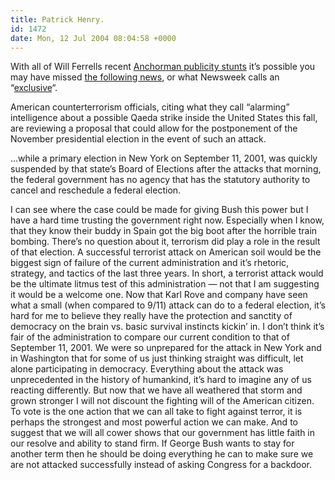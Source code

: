 ```yaml
---
title: Patrick Henry.
id: 1472
date: Mon, 12 Jul 2004 08:04:58 +0000
---
```


With all of Will Ferrells recent [Anchorman publicity stunts](http://www.nytimes.com/2004/07/12/business/media/12mcenroe.html?8hpib "Hey, don't get me wrong, I love Will too.") it’s possible you may have missed [the following news](http://www.msnbc.msn.com/id/5411741/site/newsweek/), or what Newsweek calls an “[exclusive](http://story.news.yahoo.com/news?tmpl=story&cid=1896&e=2&u=/nm/politics_election_terror_dc)“.

<div class="quote">American counterterrorism officials, citing what they call “alarming” intelligence about a possible Qaeda strike inside the United States this fall, are reviewing a proposal that could allow for the postponement of the November presidential election in the event of such an attack.

…while a primary election in New York on September 11, 2001, was quickly suspended by that state’s Board of Elections after the attacks that morning, the federal government has no agency that has the statutory authority to cancel and reschedule a federal election.

</div>I can see where the case could be made for giving Bush this power but I have a hard time trusting the government right now. Especially when I know, that they know their buddy in Spain got the big boot after the horrible train bombing. There’s no question about it, terrorism did play a role in the result of that election.  
 A successful terrorist attack on American soil would be the biggest sign of failure of the current administration and it’s rhetoric, strategy, and tactics of the last three years. In short, a terrorist attack would be the ultimate litmus test of this administration — not that I am suggesting it would be a welcome one. Now that Karl Rove and company have seen what a small (when compared to 9/11) attack can do to a federal election, it’s hard for me to believe they really have the protection and sanctity of democracy on the brain vs. basic survival instincts kickin’ in.  
 I don’t think it’s fair of the administration to compare our current condition to that of September 11, 2001. We were so unprepared for the attack in New York and in Washington that for some of us just thinking straight was difficult, let alone participating in democracy. Everything about the attack was unprecedented in the history of humankind, it’s hard to imagine any of us reacting differently.  
 But now that we have all weathered that storm and grown stronger I will not discount the fighting will of the American citizen. To vote is the one action that we can all take to fight against terror, it is perhaps the strongest and most powerful action we can make. And to suggest that we will all cower shows that our government has little faith in our resolve and ability to stand firm.  
 If George Bush wants to stay for another term then he should be doing everything he can to make sure we are not attacked successfully instead of asking Congress for a backdoor.


